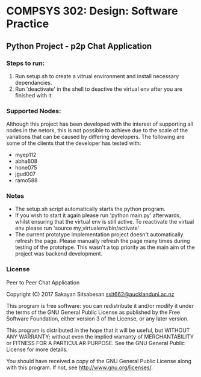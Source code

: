 # COMPSYS 302: Design: Software Practice
## Python Project - p2p Chat Application

### Steps to run:
1. Run setup.sh to create a vitrual environment and install necessary dependancies.
2. Run 'deactivate' in the shell to deactive the virtual env after you are finished with it.

### Supported Nodes:
Although this project has been developed with the interest of supporting all nodes in the netork, this is not possible to achieve due to the scale of the variations that can be caused by differing developers. The following are some of the clients that the developer has tested with:
* myep112
* abha808
* hone075
* jgud007
* ramo588

### Notes
* The setup.sh script automatically starts the python program.
* If you wish to start it again please run 'python main.py' afterwards, whilst ensuring that the virtual env is still active. To reactivate the virtual env please run 'source my_virtualenv/bin/activate'
* The current prototype implementation project doesn't automatically refresh the page. Please manually refresh the page many times during testing of the prototype. This wasn't a top priority as the main aim of the project was backend development.

### License

Peer to Peer Chat Application
    
Copyright (C) 2017 Sakayan Sitsabesan <ssit662@aucklanduni.ac.nz>

This program is free software: you can redistribute it and/or modify it under the terms of the GNU General Public License as published by the Free Software Foundation, either version 3 of the License, or any later version.

This program is distributed in the hope that it will be useful, but WITHOUT ANY WARRANTY; without even the implied warranty of MERCHANTABILITY or FITNESS FOR A PARTICULAR PURPOSE.  See the GNU General Public License for more details.

You should have received a copy of the GNU General Public License along with this program.  If not, see <http://www.gnu.org/licenses/>.
